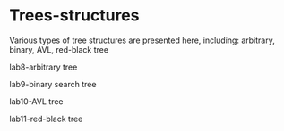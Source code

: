 # Trees-structures
Various types of tree structures are presented here, including: arbitrary, binary, AVL, red-black tree

lab8-arbitrary tree

lab9-binary search tree

lab10-AVL tree

lab11-red-black tree
